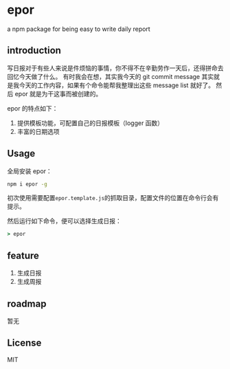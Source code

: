 # epor

a npm package for being easy to write daily report

## introduction

写日报对于有些人来说是件烦恼的事情，你不得不在辛勤劳作一天后，还得拼命去回忆今天做了什么。
有时我会在想，其实我今天的 git commit message 其实就是我今天的工作内容，如果有个命令能帮我整理出这些 message list 就好了。
然后 epor 就是为干这事而被创建的。

epor 的特点如下：

1. 提供模板功能，可配置自己的日报模板（logger 函数）
2. 丰富的日期选项

## Usage

全局安装 epor：

```bash
npm i epor -g
```

初次使用需要配置`epor.template.js`的抓取目录，配置文件的位置在命令行会有提示。

然后运行如下命令，便可以选择生成日报：

```cmd
> epor
```

## feature

1. 生成日报
2. 生成周报

## roadmap

暂无

## License

MIT
